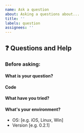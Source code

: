 ```yaml
---
name: Ask a question
about: Asking a questions about...
title: ''
labels: question
assignees: ''
---
```


## ❓ Questions and Help

### Before asking:

<!--
1. search the issues.
2. search the docs.
-->

<!-- If you still can't find what you need: -->

#### What is your question?

#### Code

<!-- Please paste a code snippet if your question requires it! -->

#### What have you tried?

#### What's your environment?

- OS: \[e.g. iOS, Linux, Win\]
- Version \[e.g. 0.2.1\]
